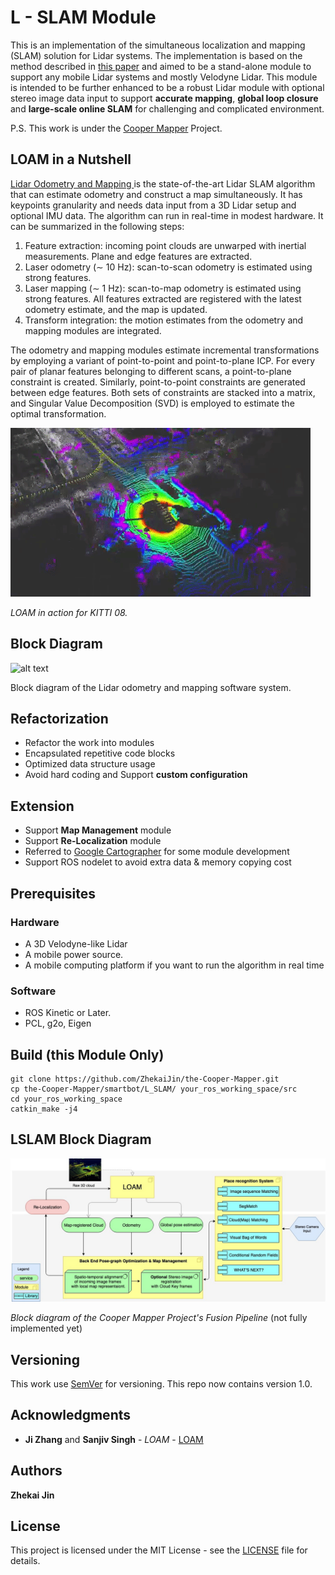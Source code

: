 # L - SLAM Module

This is an implementation of the simultaneous localization and mapping (SLAM) solution for Lidar systems. The implementation is based on the method described in [this paper](https://www.ri.cmu.edu/publications/loam-lidar-odometry-and-mapping-in-real-time/) and aimed to be a stand-alone module to support any mobile Lidar systems and mostly Velodyne Lidar. This module is intended to be further enhanced to be a robust Lidar module with optional stereo image data input to support **accurate mapping**, **global loop closure** and **large-scale online SLAM** for challenging and complicated environment. 

P.S. This work is under the [Cooper Mapper](https://github.com/ZhekaiJin/the-Cooper-Mapper) Project.



## LOAM in a Nutshell
[Lidar Odometry and Mapping ](https://www.ri.cmu.edu/publications/loam-lidar-odometry-and-mapping-in-real-time/) is the state-of-the-art Lidar SLAM algorithm that can estimate odometry and construct a map simultaneously. It has keypoints granularity and needs data input from a 3D Lidar setup and optional IMU data. The algorithm can run in real-time in modest hardware. It can be summarized in the following steps:

1. Feature extraction: incoming point clouds are unwarped with inertial measurements. Plane and edge features are extracted.
2. Laser odometry (∼ 10 Hz): scan-to-scan odometry is estimated using strong features.
3. Laser mapping (∼ 1 Hz): scan-to-map odometry is estimated using strong features. All features extracted are registered with the latest odometry estimate, and the map is updated.
4. Transform integration: the motion estimates from the odometry and mapping modules are integrated.

The odometry and mapping modules estimate incremental transformations by employing a variant of point-to-point and point-to-plane ICP. For every pair of planar features belonging to different scans, a point-to-plane constraint is created. Similarly, point-to-point constraints are generated between edge features. Both sets of constraints are stacked into a matrix, and Singular Value Decomposition (SVD) is employed to estimate the optimal transformation.

![Watch the Model](../assets/demo.gif)

*LOAM in action for KITTI 08.*

## Block Diagram

![alt text](../assets/pics/block-diagram.png)

Block diagram of the Lidar odometry and mapping software system.

## Refactorization
* Refactor the work into modules
* Encapsulated repetitive code blocks
* Optimized data structure usage
* Avoid hard coding and Support **custom configuration**

## Extension
* Support **Map Management** module
* Support **Re-Localization** module
* Referred to [Google Cartographer](https://github.com/googlecartographer/cartographer) for some module development
* Support ROS nodelet to avoid extra data & memory copying cost

## Prerequisites

### Hardware
* A 3D Velodyne-like Lidar
* A mobile power source.
* A mobile computing platform if you want to run the algorithm in real time

### Software

* ROS Kinetic or Later.
* PCL, g2o, Eigen


## Build (this Module Only)
```
git clone https://github.com/ZhekaiJin/the-Cooper-Mapper.git
cp the-Cooper-Mapper/smartbot/L_SLAM/ your_ros_working_space/src
cd your_ros_working_space
catkin_make -j4
```
## LSLAM Block Diagram

![alt text](../assets/pics/vl-system.jpg)

*Block diagram of the Cooper Mapper Project's Fusion Pipeline* 
(not fully implemented yet)


## Versioning

This work use [SemVer](http://semver.org/) for versioning. This repo now contains version 1.0.

## Acknowledgments

* **Ji Zhang** and **Sanjiv Singh** - *LOAM* - [LOAM](https://www.ri.cmu.edu/publications/loam-lidar-odometry-and-mapping-in-real-time/)

## Authors
**Zhekai Jin**

## License

This project is licensed under the MIT License - see the [LICENSE](../../LICENSE) file for details.
